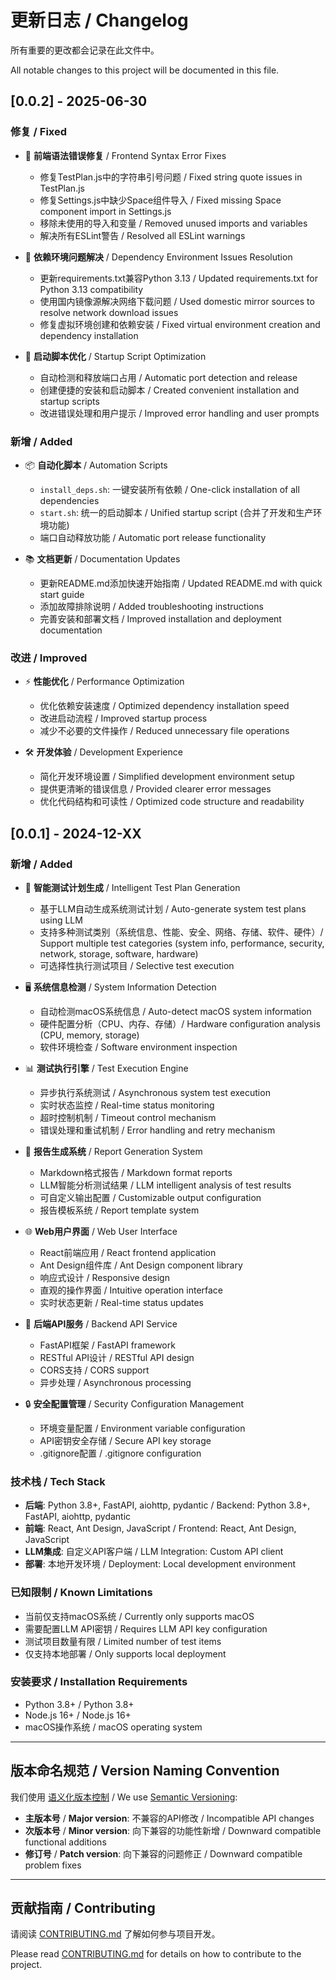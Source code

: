 # 更新日志 / Changelog

所有重要的更改都会记录在此文件中。

All notable changes to this project will be documented in this file.

## [0.0.2] - 2025-06-30

### 修复 / Fixed
- 🐛 **前端语法错误修复** / Frontend Syntax Error Fixes
  - 修复TestPlan.js中的字符串引号问题 / Fixed string quote issues in TestPlan.js
  - 修复Settings.js中缺少Space组件导入 / Fixed missing Space component import in Settings.js
  - 移除未使用的导入和变量 / Removed unused imports and variables
  - 解决所有ESLint警告 / Resolved all ESLint warnings

- 🔧 **依赖环境问题解决** / Dependency Environment Issues Resolution
  - 更新requirements.txt兼容Python 3.13 / Updated requirements.txt for Python 3.13 compatibility
  - 使用国内镜像源解决网络下载问题 / Used domestic mirror sources to resolve network download issues
  - 修复虚拟环境创建和依赖安装 / Fixed virtual environment creation and dependency installation

- 🚀 **启动脚本优化** / Startup Script Optimization
  - 自动检测和释放端口占用 / Automatic port detection and release
  - 创建便捷的安装和启动脚本 / Created convenient installation and startup scripts
  - 改进错误处理和用户提示 / Improved error handling and user prompts

### 新增 / Added
- 📦 **自动化脚本** / Automation Scripts
  - `install_deps.sh`: 一键安装所有依赖 / One-click installation of all dependencies
  - `start.sh`: 统一的启动脚本 / Unified startup script (合并了开发和生产环境功能)
  - 端口自动释放功能 / Automatic port release functionality

- 📚 **文档更新** / Documentation Updates
  - 更新README.md添加快速开始指南 / Updated README.md with quick start guide
  - 添加故障排除说明 / Added troubleshooting instructions
  - 完善安装和部署文档 / Improved installation and deployment documentation

### 改进 / Improved
- ⚡ **性能优化** / Performance Optimization
  - 优化依赖安装速度 / Optimized dependency installation speed
  - 改进启动流程 / Improved startup process
  - 减少不必要的文件操作 / Reduced unnecessary file operations

- 🛠️ **开发体验** / Development Experience
  - 简化开发环境设置 / Simplified development environment setup
  - 提供更清晰的错误信息 / Provided clearer error messages
  - 优化代码结构和可读性 / Optimized code structure and readability

## [0.0.1] - 2024-12-XX

### 新增 / Added
- 🎯 **智能测试计划生成** / Intelligent Test Plan Generation
  - 基于LLM自动生成系统测试计划 / Auto-generate system test plans using LLM
  - 支持多种测试类别（系统信息、性能、安全、网络、存储、软件、硬件）/ Support multiple test categories (system info, performance, security, network, storage, software, hardware)
  - 可选择性执行测试项目 / Selective test execution

- 🖥️ **系统信息检测** / System Information Detection
  - 自动检测macOS系统信息 / Auto-detect macOS system information
  - 硬件配置分析（CPU、内存、存储）/ Hardware configuration analysis (CPU, memory, storage)
  - 软件环境检查 / Software environment inspection

- 📊 **测试执行引擎** / Test Execution Engine
  - 异步执行系统测试 / Asynchronous system test execution
  - 实时状态监控 / Real-time status monitoring
  - 超时控制机制 / Timeout control mechanism
  - 错误处理和重试机制 / Error handling and retry mechanism

- 📝 **报告生成系统** / Report Generation System
  - Markdown格式报告 / Markdown format reports
  - LLM智能分析测试结果 / LLM intelligent analysis of test results
  - 可自定义输出配置 / Customizable output configuration
  - 报告模板系统 / Report template system

- 🌐 **Web用户界面** / Web User Interface
  - React前端应用 / React frontend application
  - Ant Design组件库 / Ant Design component library
  - 响应式设计 / Responsive design
  - 直观的操作界面 / Intuitive operation interface
  - 实时状态更新 / Real-time status updates

- 🔧 **后端API服务** / Backend API Service
  - FastAPI框架 / FastAPI framework
  - RESTful API设计 / RESTful API design
  - CORS支持 / CORS support
  - 异步处理 / Asynchronous processing

- 🔒 **安全配置管理** / Security Configuration Management
  - 环境变量配置 / Environment variable configuration
  - API密钥安全存储 / Secure API key storage
  - .gitignore配置 / .gitignore configuration

### 技术栈 / Tech Stack
- **后端**: Python 3.8+, FastAPI, aiohttp, pydantic / Backend: Python 3.8+, FastAPI, aiohttp, pydantic
- **前端**: React, Ant Design, JavaScript / Frontend: React, Ant Design, JavaScript
- **LLM集成**: 自定义API客户端 / LLM Integration: Custom API client
- **部署**: 本地开发环境 / Deployment: Local development environment

### 已知限制 / Known Limitations
- 当前仅支持macOS系统 / Currently only supports macOS
- 需要配置LLM API密钥 / Requires LLM API key configuration
- 测试项目数量有限 / Limited number of test items
- 仅支持本地部署 / Only supports local deployment

### 安装要求 / Installation Requirements
- Python 3.8+ / Python 3.8+
- Node.js 16+ / Node.js 16+
- macOS操作系统 / macOS operating system

---

## 版本命名规范 / Version Naming Convention

我们使用 [语义化版本控制](https://semver.org/lang/zh-CN/) / We use [Semantic Versioning](https://semver.org/):

- **主版本号** / **Major version**: 不兼容的API修改 / Incompatible API changes
- **次版本号** / **Minor version**: 向下兼容的功能性新增 / Downward compatible functional additions
- **修订号** / **Patch version**: 向下兼容的问题修正 / Downward compatible problem fixes

---

## 贡献指南 / Contributing

请阅读 [CONTRIBUTING.md](CONTRIBUTING.md) 了解如何参与项目开发。

Please read [CONTRIBUTING.md](CONTRIBUTING.md) for details on how to contribute to the project. 